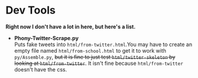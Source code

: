 # Dev Tools  
  
**Right now I don't have a lot in here, but here's a list.**  
  
- **Phony-Twitter-Scrape.py**  
Puts fake tweets into `html/from-twitter.html`.You may have to create an empty file
named `html/from-school.html` to get it to work with `py/Assemble.py`, ~~but it is fine
to just test `html/twitter-skeleton` by looking at `html/from-twitter`~~. It isn't fine
because `html/from-twitter` doesn't have the css.
